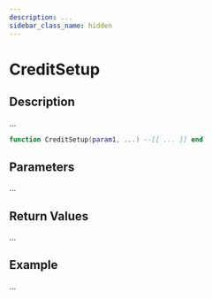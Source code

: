 ```yaml
---
description: ...
sidebar_class_name: hidden
---
```


# CreditSetup

## Description

...

```lua
function CreditSetup(param1, ...) --[[ ... ]] end
```

## Parameters

...

## Return Values

...

## Example

...

